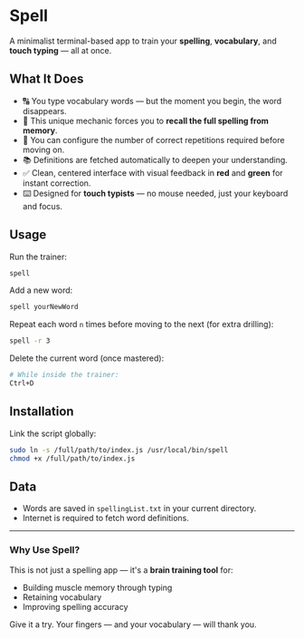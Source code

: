 # Spell

A minimalist terminal-based app to train your **spelling**, **vocabulary**, and **touch typing** — all at once.

## What It Does

- 🔠 You type vocabulary words — but the moment you begin, the word disappears.
- 🧠 This unique mechanic forces you to **recall the full spelling from memory**.
- 🔁 You can configure the number of correct repetitions required before moving on.
- 📚 Definitions are fetched automatically to deepen your understanding.
- ✅ Clean, centered interface with visual feedback in **red** and **green** for instant correction.
- ⌨️ Designed for **touch typists** — no mouse needed, just your keyboard and focus.

## Usage

Run the trainer:
```bash
spell
```

Add a new word:
```bash
spell yourNewWord
```

Repeat each word `n` times before moving to the next (for extra drilling):
```bash
spell -r 3
```

Delete the current word (once mastered):
```bash
# While inside the trainer:
Ctrl+D
```

## Installation

Link the script globally:
```bash
sudo ln -s /full/path/to/index.js /usr/local/bin/spell
chmod +x /full/path/to/index.js
```

## Data

- Words are saved in `spellingList.txt` in your current directory.
- Internet is required to fetch word definitions.

---

### Why Use Spell?

This is not just a spelling app — it's a **brain training tool** for:
- Building muscle memory through typing
- Retaining vocabulary
- Improving spelling accuracy

Give it a try. Your fingers — and your vocabulary — will thank you.
